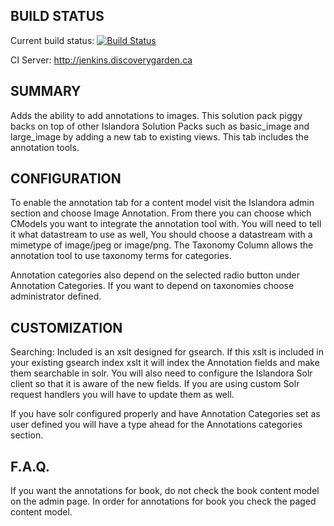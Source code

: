 BUILD STATUS
------------
Current build status:
[![Build Status](https://travis-ci.org/discoverygarden/islandora_image_annotation.png?branch=7.x)](https://travis-ci.org/discoverygarden/islandora_image_annotation)

CI Server:
http://jenkins.discoverygarden.ca

SUMMARY
-------

Adds the ability to add annotations to images.  This solution pack piggy backs
on top of other Islandora Solution Packs such as basic_image and large_image by
adding a new tab to existing views.  This tab includes the annotation tools.

CONFIGURATION
-------------

To enable the annotation tab for a content model visit the Islandora admin
section and choose Image Annotation.  From there you can choose which CModels
you want to integrate the annotation tool with.  You will need to tell it what
datastream to use as well, You should choose a datastream with a mimetype of
image/jpeg or image/png.  The Taxonomy Column allows the annotation tool to use
taxonomy terms for categories.

Annotation categories also depend on the selected radio button under Annotation
Categories.  If you want to depend on taxonomies choose administrator defined.


CUSTOMIZATION
-------------

Searching:
Included is an xslt designed for gsearch.  If this xslt is included in your
existing gsearch index xslt it will index the Annotation fields and make them
searchable in solr.  You will also need to configure the Islandora Solr client
so that it is aware of the new fields.  If you are using custom Solr request
handlers you will have to update them as well.

If you have solr configured properly and have Annotation Categories set as user
defined you will have a type ahead for the Annotations categories section.


F.A.Q.
------

If you want the annotations for book, do not check the book content model on
the admin page. In order for annotations for book you check the paged content
model.
